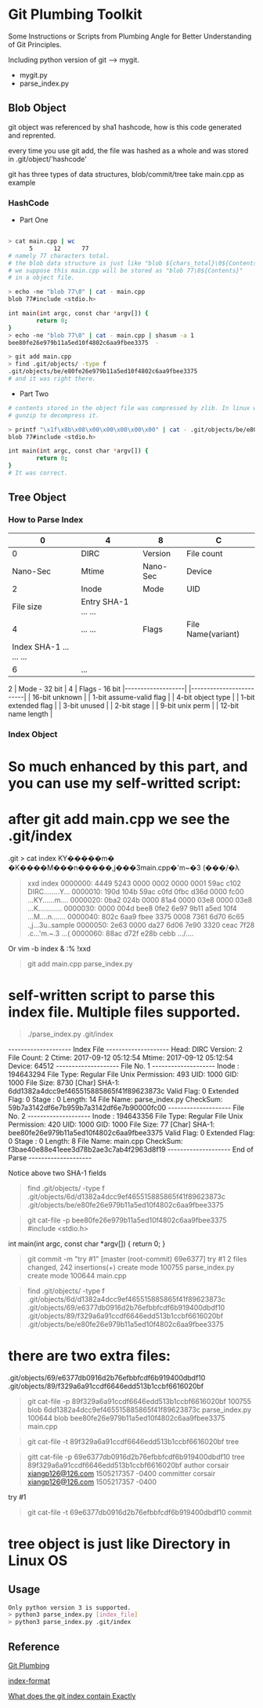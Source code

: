 # Git Plumbing Toolkit
Some Instructions or Scripts from Plumbing Angle for Better Understanding of Git Principles.

Including python version of git --> mygit.

* mygit.py
* parse_index.py

## Blob Object
git object was referenced by sha1 hashcode, how is this code generated and reprented.

every time you use git add, the file was hashed as a whole and was stored in .git/object/'hashcode'

git has three types of data structures, blob/commit/tree
take main.cpp as example

### HashCode

* Part One 
``` bash

> cat main.cpp | wc
      5      12      77
# namely 77 characters total. 
# the blob data structure is just like "blob ${chars_total}\0${Contents}"
# we suppose this main.cpp will be stored as "blob 77\0${Contents}" 
# in a object file.

> echo -ne "blob 77\0" | cat - main.cpp
blob 77#include <stdio.h>

int main(int argc, const char *argv[]) {
        return 0;
}
> echo -ne "blob 77\0" | cat - main.cpp | shasum -a 1
bee80fe26e979b11a5ed10f4802c6aa9fbee3375  -

> git add main.cpp
> find .git/objects/ -type f
.git/objects/be/e80fe26e979b11a5ed10f4802c6aa9fbee3375
# and it was right there.

```
* Part Two
```bash
# contents stored in the object file was compressed by zlib. In linux we can use 
# gunzip to decompress it.

> printf "\x1f\x8b\x08\x00\x00\x00\x00\x00" | cat - .git/objects/be/e80fe26e979b11a5ed10f4802c6aa9fbee3375 | gzip -d 2>/dev/null
blob 77#include <stdio.h>

int main(int argc, const char *argv[]) {
        return 0;
}
# It was correct.

```

## Tree Object

### How to Parse Index

   | 0           | 4            | 8           | C              |
   |-------------|--------------|-------------|----------------|
 0 | DIRC        | Version      | File count  | Ctime          | 0
   | Nano-Sec    | Mtime        | Nano-Sec    | Device         |
 2 | Inode       | Mode         | UID         | GID            | 2
   | File size   | Entry SHA-1    ...           ...            |
 4 | ...           ...          | Flags  | File Name(variant)  | 4
   | Index SHA-1   ...           ...            ...            |
 6 | ...                                                       |


 2 | Mode - 32 bit     |      4 | Flags - 16 bit
   |-------------------|        |-------------------------|
   | 16-bit unknown    |        | 1-bit assume-valid flag |
   | 4-bit object type |        | 1-bit extended flag     |
   | 3-bit unused      |        | 2-bit stage             |
   | 9-bit unix perm   |        | 12-bit name length      |

### Index Object
# So much enhanced by this part, and you can use my self-writted script: 
# after git add main.cpp we see the .git/index

.git >  cat index
KY�����m�
         �K����M���n�����,j���3main.cpp�'m~�3 (���/�λ

> xxd index
0000000: 4449 5243 0000 0002 0000 0001 59ac c102  DIRC........Y...
0000010: 190d 104b 59ac c0fd 0fbc d36d 0000 fc00  ...KY......m....
0000020: 0ba2 024b 0000 81a4 0000 03e8 0000 03e8  ...K............
0000030: 0000 004d bee8 0fe2 6e97 9b11 a5ed 10f4  ...M....n.......
0000040: 802c 6aa9 fbee 3375 0008 7361 6d70 6c65  .,j...3u..sample
0000050: 2e63 0000 da27 6d06 7e90 3320 ceac 7f28  .c...'m.~.3 ...(
0000060: 88ac d72f e28b cebb                      .../....

Or vim -b index & :% !xxd
> git add main.cpp parse_index.py

# self-written script to parse this index file. Multiple files supported.
> ./parse_index.py .git/index

-------------------- Index File --------------------
Head: DIRC
Version: 2
File Count: 2
Ctime: 2017-09-12 05:12:54
Mtime: 2017-09-12 05:12:54
Device: 64512
-------------------- File No. 1 --------------------
Inode : 194643294
File Type: Regular File
Unix Permission: 493
UID: 1000
GID: 1000
File Size: 8730 [Char]
SHA-1: 6dd1382a4dcc9ef465515885865f41f89623873c
Valid Flag: 0
Extended Flag: 0
Stage : 0
Length: 14
File Name: parse_index.py
CheckSum: 59b7a3142df6e7b959b7a3142df6e7b90000fc00
-------------------- File No. 2 --------------------
Inode : 194643356
File Type: Regular File
Unix Permission: 420
UID: 1000
GID: 1000
File Size: 77 [Char]
SHA-1: bee80fe26e979b11a5ed10f4802c6aa9fbee3375
Valid Flag: 0
Extended Flag: 0
Stage : 0
Length: 8
File Name: main.cpp
CheckSum: f3bae40e88e41eee3d78b2ae3c7ab4f2963d8f19
-------------------- End of Parse --------------------

Notice above two SHA-1 fields
> find .git/objects/ -type f
.git/objects/6d/d1382a4dcc9ef465515885865f41f89623873c
.git/objects/be/e80fe26e979b11a5ed10f4802c6aa9fbee3375

> git cat-file -p bee80fe26e979b11a5ed10f4802c6aa9fbee3375
#include <stdio.h>

int main(int argc, const char *argv[]) {
    return 0;
}

> git commit -m "try #1"
[master (root-commit) 69e6377] try #1
 2 files changed, 242 insertions(+)
 create mode 100755 parse_index.py
 create mode 100644 main.cpp

> find .git/objects/ -type f
.git/objects/6d/d1382a4dcc9ef465515885865f41f89623873c
.git/objects/69/e6377db0916d2b76efbbfcdf6b919400dbdf10
.git/objects/89/f329a6a91ccdf6646edd513b1ccbf6616020bf
.git/objects/be/e80fe26e979b11a5ed10f4802c6aa9fbee3375

# there are two extra files:
.git/objects/69/e6377db0916d2b76efbbfcdf6b919400dbdf10
.git/objects/89/f329a6a91ccdf6646edd513b1ccbf6616020bf

> git cat-file -p 89f329a6a91ccdf6646edd513b1ccbf6616020bf
100755 blob 6dd1382a4dcc9ef465515885865f41f89623873c    parse_index.py
100644 blob bee80fe26e979b11a5ed10f4802c6aa9fbee3375    main.cpp

> git cat-file -t 89f329a6a91ccdf6646edd513b1ccbf6616020bf
tree

> gitt cat-file -p 69e6377db0916d2b76efbbfcdf6b919400dbdf10
tree 89f329a6a91ccdf6646edd513b1ccbf6616020bf
author corsair <xiangp126@126.com> 1505217357 -0400
committer corsair <xiangp126@126.com> 1505217357 -0400

try #1

> git cat-file -t 69e6377db0916d2b76efbbfcdf6b919400dbdf10
commit

# tree object is just like Directory in Linux OS

## Usage

```bash    
Only python version 3 is supported.
> python3 parse_index.py [index_file]
> python3 parse_index.py .git/index

```    

## Reference 

[Git Plumbing](http://git.oschina.net/progit/9-Git-%E5%86%85%E9%83%A8%E5%8E%9F%E7%90%86.html)

[index-format](https://github.com/git/git/blob/master/Documentation/technical/index-format.txt)

[What does the git index contain Exactly](https://stackoverflow.com/questions/4084921/what-does-the-git-index-contain-exactly/4086986#4086986)

